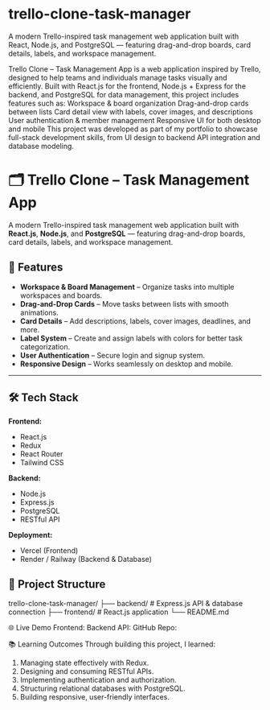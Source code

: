 # trello-clone-task-manager
A modern Trello-inspired task management web application built with React, Node.js, and PostgreSQL — featuring drag-and-drop boards, card details, labels, and workspace management.

Trello Clone – Task Management App is a web application inspired by Trello, designed to help teams and individuals manage tasks visually and efficiently.
Built with React.js for the frontend, Node.js + Express for the backend, and PostgreSQL for data management, this project includes features such as:
Workspace & board organization
Drag-and-drop cards between lists
Card detail view with labels, cover images, and descriptions
User authentication & member management
Responsive UI for both desktop and mobile
This project was developed as part of my portfolio to showcase full-stack development skills, from UI design to backend API integration and database modeling.


# 🗂️ Trello Clone – Task Management App

A modern Trello-inspired task management web application built with **React.js**, **Node.js**, and **PostgreSQL** — featuring drag-and-drop boards, card details, labels, and workspace management.

## 🚀 Features

- **Workspace & Board Management** – Organize tasks into multiple workspaces and boards.
- **Drag-and-Drop Cards** – Move tasks between lists with smooth animations.
- **Card Details** – Add descriptions, labels, cover images, deadlines, and more.
- **Label System** – Create and assign labels with colors for better task categorization.
- **User Authentication** – Secure login and signup system.
- **Responsive Design** – Works seamlessly on desktop and mobile.

---

## 🛠️ Tech Stack

**Frontend:**
- React.js
- Redux
- React Router
- Tailwind CSS

**Backend:**
- Node.js
- Express.js
- PostgreSQL
- RESTful API

**Deployment:**
- Vercel (Frontend)
- Render / Railway (Backend & Database)

## 📂 Project Structure
trello-clone-task-manager/
├── backend/ # Express.js API & database connection
├── frontend/ # React.js application
└── README.md

🌐 Live Demo
Frontend: 
Backend API: 
GitHub Repo: 

📚 Learning Outcomes
Through building this project, I learned:
1. Managing state effectively with Redux.
2. Designing and consuming RESTful APIs.
3. Implementing authentication and authorization.
4. Structuring relational databases with PostgreSQL.
5. Building responsive, user-friendly interfaces.

